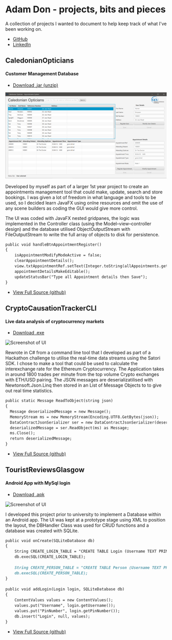 # Adam Don - projects, bits and pieces

A collection of projects I wanted to document to help keep track of what I've been working on.
 - [GitHub](https://github.com/adamdon)
 - [LinkedIn](https://www.linkedin.com/in/adam-don/)
 

## CaledonianOpticians
#### Customer Management Database

 - [Download .jar (unzip)](https://github.com/adamdon/CaledonianOpticians/releases/download/1.0/CaledonianOpticians1.0.zip)
 
![Screenshot of UI](/img/CaledonianOpticians_screenshot01.png)

Developed by myself as part of a larger 1st year project to create an appointments management tool that could make, update, search and store bookings. I was given a lot of freedom in what language and tools to be used, so I decided learn JavaFX using onlne resources and omit the use of any scene builders as coding the GUI would give more control. 

The UI was coded with JavaFX nested gridpanes, the logic was implemented in the Controller class (using the Model–view–controller design) and the database utilised ObjectOutputStream with FileOutputStream to write the full array of objects to disk for persistence.

```markdown
public void handleBtnAppointmentRegister()
{
    isAppointmentModifyModeActive = false;
    clearAppointmentDetails();
    view.txtAppointmentRef.setText(Integer.toString(allAppointments.get(allAppointments.size() - 1).getIntAppointmentRef() + 1));
    appointmentDetailsMakeEditable();
    updateStatusBar("Type all Appointment details then Save");
}
```
 - [View Full Source (github)](https://github.com/adamdon/CaledonianOpticians/tree/1.0/src/caledonianopticians)

## CryptoCausationTrackerCLI
#### Live data analysis of cryptocurrency markets 

 - [Download .exe](https://github.com/adamdon/CryptoCausationTrackerCLI/releases/download/1.0/CryptoCausationTrackerCLI.exe)
 
![Screenshot of UI](https://adamdon.github.io/img/CryptoCausationTrackerCLI_screenshot01.png)

Rewrote in C# from a command line tool that I developed as part of a Hackathon challenge to utilise the real-time data streams using the Satori SDK. I chose to make a tool that could be used to calculate the interexchange rate for the Ethereum Cryptocurrency. The Application takes in around 1800 trades per minute from the top volume Crypto exchanges with ETH/USD pairing. The JSON messages are deserializatilised with Newtonsoft.Json.Linq then stored in an List of Message Objects to to give out real time statistics.

```markdown
public static Message ReadToObject(string json)
{
  Message deserializedMessage = new Message();
  MemoryStream ms = new MemoryStream(Encoding.UTF8.GetBytes(json));
  DataContractJsonSerializer ser = new DataContractJsonSerializer(deserializedMessage.GetType());
  deserializedMessage = ser.ReadObject(ms) as Message;
  ms.Close();
  return deserializedMessage;
}
```
 - [View Full Source (github)](https://github.com/adamdon/CryptoCausationTrackerCLI/tree/master/CryptoCausationTrackerCLI)



## TouristReviewsGlasgow
#### Android App with MySql login

 - [Download .apk](https://github.com/adamdon/TouristReviewsGlasgow/releases/download/1.0.0/app-debug.apk)
 
![Screenshot of UI](https://adamdon.github.io/img/TouristReviewsGlasgow_screenshot01.png)

I developed this project prior to university to implement a Database within an Android app. The UI was kept at a prototype stage using XML to position the layout, the DBHandler Class was used for CRUD functions and a database was created with SQLite.

```markdown
public void onCreate(SQLiteDatabase db)
{
    String CREATE_LOGIN_TABLE = "CREATE TABLE Login (Username TEXT PRIMARY KEY, PinNumber TEXT)";
    db.execSQL(CREATE_LOGIN_TABLE);

    String CREATE_PERSON_TABLE = "CREATE TABLE Person (Username TEXT PRIMARY KEY, Email TEXT)";
    db.execSQL(CREATE_PERSON_TABLE);
}

public void addLogin(Login login, SQLiteDatabase db)
{
    ContentValues values = new ContentValues();
    values.put("Username", login.getUsername());
    values.put("PinNumber", login.getPinNumber());
    db.insert("Login", null, values);
}
```
 - [View Full Source (github)](https://github.com/adamdon/TouristReviewsGlasgow/tree/master/app/src/main/java/uk/ac/cityofglasgowcollege/gccadamdon)
 
 
 
